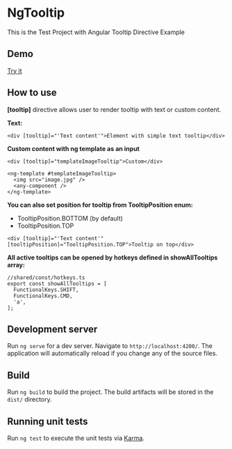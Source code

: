 # NgTooltip

This is the Test Project with Angular Tooltip Directive Example

## Demo

[Try it](https://losferwords.github.io/ng-tooltip/ng-tooltip)

## How to use

**[tooltip]** directive allows user to render tooltip with text or custom content.

**Text:**
```
<div [tooltip]="'Text content'">Element with simple text tooltip</div>
```

**Custom content with ng template as an input**
```
<div [tooltip]="templateImageTooltip">Custom</div>

<ng-template #templateImageTooltip>
  <img src="image.jpg" />
  <any-component />
</ng-template>
```

**You can also set position for tooltip from TooltipPosition enum:**
* TooltipPosition.BOTTOM (by default)
* TooltipPosition.TOP
```
<div [tooltip]="'Text content'" [tooltipPosition]="TooltipPosition.TOP">Tooltip on top</div>
```

**All active tooltips can be opened by hotkeys defined in showAllTooltips array:**
```
//shared/const/hotkeys.ts
export const showAllTooltips = [
  FunctionalKeys.SHIFT,
  FunctionalKeys.CMD,
  'a',
];
```

## Development server

Run `ng serve` for a dev server. Navigate to `http://localhost:4200/`. The application will automatically reload if you change any of the source files.

## Build

Run `ng build` to build the project. The build artifacts will be stored in the `dist/` directory.

## Running unit tests

Run `ng test` to execute the unit tests via [Karma](https://karma-runner.github.io).
